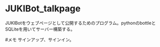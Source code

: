 # JUKIBot_talkpage
JUKIBotをウェブページとして公開するためのプログラム。pythonのbottleとSQLiteを用いてサーバー構築する。

#メモ
サインアップ、サインイン。
